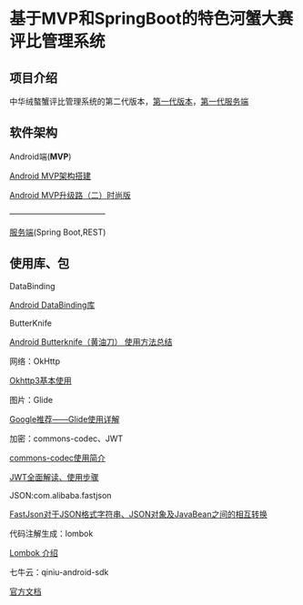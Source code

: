 # 基于MVP和SpringBoot的特色河蟹大赛评比管理系统

## 项目介绍
中华绒螯蟹评比管理系统的第二代版本，[第一代版本](https://gitee.com/spencercjh/CrabScore)，[第一代服务端](https://gitee.com/spencercjh/CrabScore_Sever)

## 软件架构

Android端(**MVP**)

[Android MVP架构搭建](http://www.jcodecraeer.com/a/anzhuokaifa/2017/1020/8625.html?1508484926)

[Android MVP升级路（二）时尚版](http://www.jcodecraeer.com/a/anzhuokaifa/2017/1024/8636.html)

————————————

[服务端](https://gitee.com/spencercjh/crabscore)(Spring Boot,REST)

## 使用库、包

DataBinding

[Android DataBinding库](https://blog.csdn.net/io_field/article/details/80175954)

ButterKnife

[Android Butterknife（黄油刀） 使用方法总结](https://blog.csdn.net/donkor_/article/details/77879630)

网络：OkHttp

[Okhttp3基本使用](https://www.jianshu.com/p/da4a806e599b)

图片：Glide

[Google推荐——Glide使用详解](https://www.jianshu.com/p/7ce7b02988a4)

加密：commons-codec、JWT

[commons-codec使用简介](https://blog.csdn.net/yaomingyang/article/details/80653593)

[JWT全面解读、使用步骤](https://blog.csdn.net/achenyuan/article/details/80829401)

JSON:com.alibaba.fastjson

[FastJson对于JSON格式字符串、JSON对象及JavaBean之间的相互转换](https://www.cnblogs.com/cdf-opensource-007/p/7106018.html)

代码注解生成：lombok

[Lombok 介绍](https://blog.csdn.net/motui/article/details/79012846)

七牛云：qiniu-android-sdk

[官方文档](https://developer.qiniu.com/kodo/sdk/1236/android)